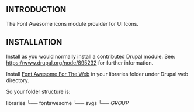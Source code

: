## INTRODUCTION

The Font Awesome icons module provider for UI Icons.

## INSTALLATION

Install as you would normally install a contributed Drupal module.
See: https://www.drupal.org/node/895232 for further information.

Install [Font Awesome For The Web](https://fontawesome.com/download) in your libraries folder under Drupal web directory.

So your folder structure is:

libraries
  └── fontawesome
      └── svgs
        └── _GROUP_
